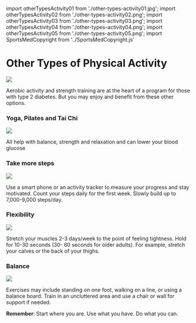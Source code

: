 import otherTypesActivity01 from './other-types-activity01.jpg';
import otherTypesActivity02 from './other-types-activity02.png';
import otherTypesActivity03 from './other-types-activity03.png';
import otherTypesActivity04 from './other-types-activity04.png';
import otherTypesActivity05 from './other-types-activity05.png';
import SportsMedCopyright from '../SportsMedCopyright.js'

<SportsMedCopyright />

# Other Types of Physical Activity

<img src={otherTypesActivity01} />

Aerobic activity and strength training are at the heart of a program for those with type 2 diabetes. But you may enjoy and benefit from these other options.

### Yoga, Pilates and Tai Chi

<img src={otherTypesActivity02} />

All help with balance, strength and relaxation and can lower your blood glucose

### Take more steps

<img src={otherTypesActivity03} />

Use a smart phone or an activity tracker to measure your progress and stay motivated. Count your steps daily for the first week. Slowly build up to 7,000-9,000 steps/day.

### Flexibility

<img src={otherTypesActivity04} />

Stretch your muscles 2-3 days/week to the point of feeling tightness. Hold for 10-30 seconds (30- 60 seconds for older adults). For example, stretch your calves or the back of your thighs.

### Balance

<img src={otherTypesActivity05} />

Exercises may include standing on one foot, walking on a line, or using a balance board. Train in an uncluttered area and use a chair or wall for support if needed.

**Remember**: Start where you are. Use what you have. Do what you can.
